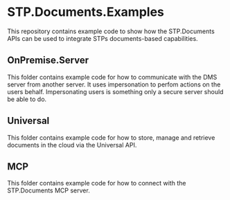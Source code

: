 # STP.Documents.Examples

This repository contains example code to show how the STP.Documents APIs can be used to integrate STPs documents-based capabilities.

## OnPremise.Server

This folder contains example code for how to communicate with the DMS server from another server. It uses impersonation to perfom actions on the users behalf. Impersonating users is something only a secure server should be able to do.

## Universal

This folder contains example code for how to store, manage and retrieve documents in the cloud via the Universal API.

## MCP

This folder contains example code for how to connect with the STP.Documents MCP server.
